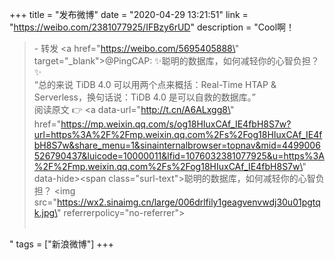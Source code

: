 +++
title = "发布微博"
date = "2020-04-29 13:21:51"
link = "https://weibo.com/2381077925/IFBzy6rUD"
description = "Cool啊！<br><blockquote> - 转发 <a href=\"https://weibo.com/5695405888\" target=\"_blank\">@PingCAP</a>: ✨聪明的数据库，如何减轻你的心智负担？✨<br>“总的来说 TiDB 4.0 可以用两个点来概括：Real-Time HTAP & Serverless，换句话说：TiDB 4.0 是可以自救的数据库。”<br>阅读原文 👉 <a data-url=\"http://t.cn/A6ALxgg8\" href=\"https://mp.weixin.qq.com/s/og18HIuxCAf_IE4fbH8S7w?url=https%3A%2F%2Fmp.weixin.qq.com%2Fs%2Fog18HIuxCAf_IE4fbH8S7w&share_menu=1&sinainternalbrowser=topnav&mid=4499006526790437&luicode=10000011&lfid=1076032381077925&u=https%3A%2F%2Fmp.weixin.qq.com%2Fs%2Fog18HIuxCAf_IE4fbH8S7w\" data-hide><span class=\"surl-text\">聪明的数据库，如何减轻你的心智负担？</span></a> <img src=\"https://wx2.sinaimg.cn/large/006drlfily1geagvenvwdj30u01pgtqk.jpg\" referrerpolicy=\"no-referrer\"><br><br></blockquote>"
tags = ["新浪微博"]
+++
